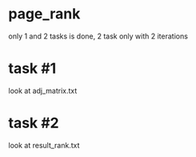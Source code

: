 # page_rank

only 1 and 2 tasks is done, 2 task only with 2 iterations

# task #1
look at adj_matrix.txt

# task #2
look at result_rank.txt
